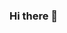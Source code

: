 ### Hi there 👋

<!--
**whiteboardev/whiteboardev** is a ✨ _special_ ✨ repository because its `README.md` (this file) appears on your GitHub profile.

Here are some ideas to get you started:

- 🔭 Stuff I worked with ...
 <img src="https://cdn.jsdelivr.net/gh/devicons/devicon@latest/icons/react/react-original.svg" />

- 🌱 I’m currently learning ...
- 👯 I’m looking to collaborate on ...
- 🤔 I’m looking for help with ...
- 💬 Ask me about ...
- 📫 How to reach me: ...
- 😄 Pronouns: ...
- ⚡ Fun fact: ...
-->
